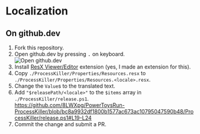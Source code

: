 # Localization

## On github.dev

1. Fork this repository.
1. Open github.dev by pressing <kbd>.</kbd> on keyboard. \
![Open github.dev](https://user-images.githubusercontent.com/856858/130119109-4769f2d7-9027-4bc4-a38c-10f297499e8f.gif)
1. Install [ResX Viewer/Editor](https://marketplace.visualstudio.com/items?itemName=8LWXpg.code-resx) extension (yes, I made an extension for this).
1. Copy `./ProcessKiller/Properties/Resources.resx` to `./ProcessKiller/Properties/Resources.<locale>.resx`.
1. Change the `Value`s to the translated text.
1. Add `"$releasePath/<locale>"` to the `$items` array in `./ProcessKiller/release.ps1`.
   https://github.com/8LWXpg/PowerToysRun-ProcessKiller/blob/bc8a9932df1800b1577ac673ac10795047590b48/ProcessKiller/release.ps1#L19-L24
1. Commit the change and submit a PR.

